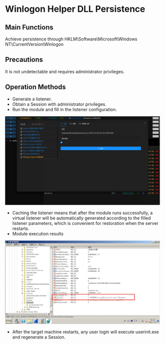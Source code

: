 # Winlogon Helper DLL Persistence

## Main Functions
Achieve persistence through HKLM\Software\Microsoft\Windows NT\CurrentVersion\Winlogon

## Precautions
It is not undetectable and requires administrator privileges.

## Operation Methods
- Generate a listener.
- Obtain a Session with administrator privileges.
- Run the module and fill in the listener configuration.

![](img\Persistence_WinlogonHelperDLL_Windows\1.webp)

- Caching the listener means that after the module runs successfully, a virtual listener will be automatically generated according to the filled listener parameters, which is convenient for restoration when the server restarts.
- Module execution results

![](img\Persistence_WinlogonHelperDLL_Windows\2.webp)

- After the target machine restarts, any user login will execute userinit.exe and regenerate a Session.